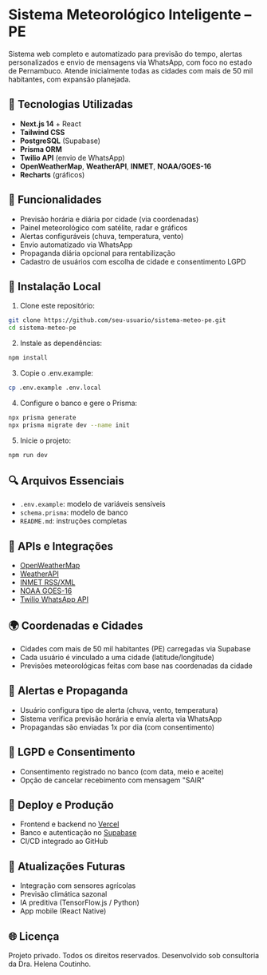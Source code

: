 
# Sistema Meteorológico Inteligente – PE

Sistema web completo e automatizado para previsão do tempo, alertas personalizados e envio de mensagens via WhatsApp, com foco no estado de Pernambuco. Atende inicialmente todas as cidades com mais de 50 mil habitantes, com expansão planejada.

## 🚀 Tecnologias Utilizadas
- **Next.js 14** + React
- **Tailwind CSS**
- **PostgreSQL** (Supabase)
- **Prisma ORM**
- **Twilio API** (envio de WhatsApp)
- **OpenWeatherMap**, **WeatherAPI**, **INMET**, **NOAA/GOES-16**
- **Recharts** (gráficos)

## 📁 Funcionalidades
- Previsão horária e diária por cidade (via coordenadas)
- Painel meteorológico com satélite, radar e gráficos
- Alertas configuráveis (chuva, temperatura, vento)
- Envio automatizado via WhatsApp
- Propaganda diária opcional para rentabilização
- Cadastro de usuários com escolha de cidade e consentimento LGPD

## 🔄 Instalação Local
1. Clone este repositório:
```bash
git clone https://github.com/seu-usuario/sistema-meteo-pe.git
cd sistema-meteo-pe
```

2. Instale as dependências:
```bash
npm install
```

3. Copie o .env.example:
```bash
cp .env.example .env.local
```

4. Configure o banco e gere o Prisma:
```bash
npx prisma generate
npx prisma migrate dev --name init
```

5. Inicie o projeto:
```bash
npm run dev
```

## 🔍 Arquivos Essenciais
- `.env.example`: modelo de variáveis sensíveis
- `schema.prisma`: modelo de banco
- `README.md`: instruções completas

## 💽 APIs e Integrações
- [OpenWeatherMap](https://openweathermap.org/api)
- [WeatherAPI](https://weatherapi.com)
- [INMET RSS/XML](https://portal.inmet.gov.br/servicos/rss)
- [NOAA GOES-16](https://www.star.nesdis.noaa.gov/GOES/index.php)
- [Twilio WhatsApp API](https://www.twilio.com/whatsapp)

## 🌍 Coordenadas e Cidades
- Cidades com mais de 50 mil habitantes (PE) carregadas via Supabase
- Cada usuário é vinculado a uma cidade (latitude/longitude)
- Previsões meteorológicas feitas com base nas coordenadas da cidade

## 💬 Alertas e Propaganda
- Usuário configura tipo de alerta (chuva, vento, temperatura)
- Sistema verifica previsão horária e envia alerta via WhatsApp
- Propagandas são enviadas 1x por dia (com consentimento)

## 📘 LGPD e Consentimento
- Consentimento registrado no banco (com data, meio e aceite)
- Opção de cancelar recebimento com mensagem "SAIR"

## 🚀 Deploy e Produção
- Frontend e backend no [Vercel](https://vercel.com)
- Banco e autenticação no [Supabase](https://supabase.io)
- CI/CD integrado ao GitHub

## 📅 Atualizações Futuras
- Integração com sensores agrícolas
- Previsão climática sazonal
- IA preditiva (TensorFlow.js / Python)
- App mobile (React Native)

## 🌐 Licença
Projeto privado. Todos os direitos reservados. Desenvolvido sob consultoria da Dra. Helena Coutinho.
